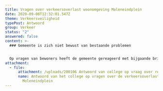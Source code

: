 ```yaml
---
title: Vragen over verkeersoverlast woonomgeving Moleneindplein
date: 2020-09-06T12:32:01.547Z
theme: Verkeersveiligheid
typePost: Antwoord
group: Verkeer
status: "2"
answered: false
content: >-
  ### Gemeente is zich niet bewust van bestaande problemen


  Op vragen van bewoners heeft de gemeente gereageerd met bijgaande brief. Hieruit blijkt dat er een verschil van waarneming bestaat tussen omwonenden en de gemeente wat betreft de aanwezigheid van verkeersoverlast en het melden ervan. Het is nu aan de omwonenden hun zorgen opnieuw aan de gemeente voor te leggen.
attachment:
  - file:
      attachment: /uploads/200106 Antwoord van college op vraag over rekenkamer.pdf
      name: Antwoord van het college op vragen over de verkeersoverlast omgeving
        Moleneindplein
---
```


